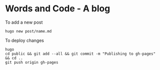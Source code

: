 # Words and Code - A blog


To add a new post

```
hugo new post/name.md
```

To deploy changes

```
hugo
cd public && git add --all && git commit -m "Publishing to gh-pages" && cd ..
git push origin gh-pages
```